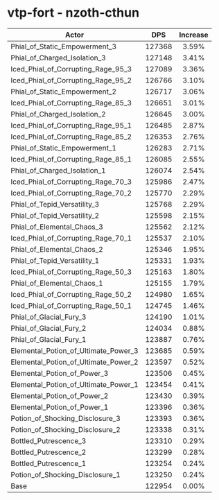 # vtp-fort - nzoth-cthun
| Actor | DPS | Increase |
|---|:---:|:---:|
|Phial_of_Static_Empowerment_3|127368|3.59%|
|Phial_of_Charged_Isolation_3|127148|3.41%|
|Iced_Phial_of_Corrupting_Rage_95_3|127089|3.36%|
|Iced_Phial_of_Corrupting_Rage_95_2|126766|3.10%|
|Phial_of_Static_Empowerment_2|126717|3.06%|
|Iced_Phial_of_Corrupting_Rage_85_3|126651|3.01%|
|Phial_of_Charged_Isolation_2|126645|3.00%|
|Iced_Phial_of_Corrupting_Rage_95_1|126485|2.87%|
|Iced_Phial_of_Corrupting_Rage_85_2|126353|2.76%|
|Phial_of_Static_Empowerment_1|126283|2.71%|
|Iced_Phial_of_Corrupting_Rage_85_1|126085|2.55%|
|Phial_of_Charged_Isolation_1|126074|2.54%|
|Iced_Phial_of_Corrupting_Rage_70_3|125986|2.47%|
|Iced_Phial_of_Corrupting_Rage_70_2|125770|2.29%|
|Phial_of_Tepid_Versatility_3|125768|2.29%|
|Phial_of_Tepid_Versatility_2|125598|2.15%|
|Phial_of_Elemental_Chaos_3|125562|2.12%|
|Iced_Phial_of_Corrupting_Rage_70_1|125537|2.10%|
|Phial_of_Elemental_Chaos_2|125346|1.95%|
|Phial_of_Tepid_Versatility_1|125331|1.93%|
|Iced_Phial_of_Corrupting_Rage_50_3|125163|1.80%|
|Phial_of_Elemental_Chaos_1|125155|1.79%|
|Iced_Phial_of_Corrupting_Rage_50_2|124980|1.65%|
|Iced_Phial_of_Corrupting_Rage_50_1|124745|1.46%|
|Phial_of_Glacial_Fury_3|124190|1.01%|
|Phial_of_Glacial_Fury_2|124034|0.88%|
|Phial_of_Glacial_Fury_1|123887|0.76%|
|Elemental_Potion_of_Ultimate_Power_3|123685|0.59%|
|Elemental_Potion_of_Ultimate_Power_2|123597|0.52%|
|Elemental_Potion_of_Power_3|123506|0.45%|
|Elemental_Potion_of_Ultimate_Power_1|123454|0.41%|
|Elemental_Potion_of_Power_2|123430|0.39%|
|Elemental_Potion_of_Power_1|123396|0.36%|
|Potion_of_Shocking_Disclosure_3|123393|0.36%|
|Potion_of_Shocking_Disclosure_2|123338|0.31%|
|Bottled_Putrescence_3|123310|0.29%|
|Bottled_Putrescence_2|123299|0.28%|
|Bottled_Putrescence_1|123254|0.24%|
|Potion_of_Shocking_Disclosure_1|123250|0.24%|
|Base|122954|0.00%|
